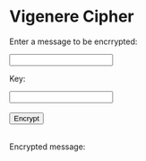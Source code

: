 <style>
  @import url('https://fonts.googleapis.com/css2?family=Dosis&display=swap');
</style>
<html>
<head>
    <title>Vigenere Cipher</title>
</head>
<body>
<h1>Vigenere Cipher</h1>

<p>Enter a message to be encrrypted:</p>
    <input type="text" id="message">
    <p>Key:</p>
    <input type="text" id="key">
    <br>
    <br>
    <button onclick="encrypt()">Encrypt</button>
    <br>
    <br>
    <p>Encrypted message:</p>
    <p id="encrypted"></p>
<!-- Include the JavaScript file -->
<script>
  function encrypted (message, key) {
  let result = ''
  for (let i = 0, j = 0; i < message.length; i++) {
    const c = message.charAt(i)
    if (isLetter(c)) {
      if (isUpperCase(c)) {
        result += String.fromCharCode((c.charCodeAt(0) + key.toUpperCase().charCodeAt(j) - 2 * 65) % 26 + 65) // A: 65
      } else {
        result += String.fromCharCode((c.charCodeAt(0) + key.toLowerCase().charCodeAt(j) - 2 * 97) % 26 + 97) // a: 97
      }
    } else {
      result += c
    }
    j = ++j % key.length
  }
  return result
  document.getElementById("encrypted").innerHTML = result;
}
      
</script>
</body>
</html>